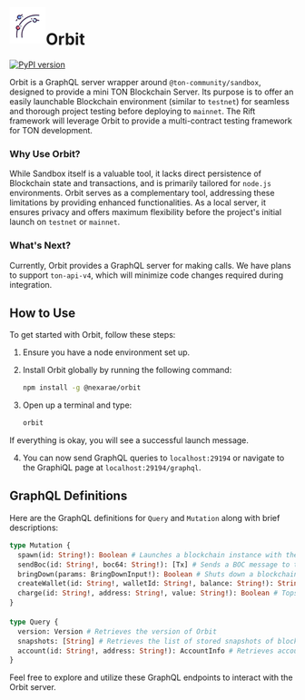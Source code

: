<img align="left" width="64" height="64" src="https://github.com/0xNebulae/orbit/blob/main/assets/orbit.png">

# Orbit

[![PyPI version](https://img.shields.io/badge/@nexarae/orbit-0.1.2-informational?style=flat-square&color=FFFF91&labelColor=360825)](https://www.npmjs.com/package/@nexarae/orbit)

Orbit is a GraphQL server wrapper around `@ton-community/sandbox`, designed to provide a mini TON Blockchain Server. Its purpose is to offer an easily launchable Blockchain environment (similar to `testnet`) for seamless and thorough project testing before deploying to `mainnet`. The Rift framework will leverage Orbit to provide a multi-contract testing framework for TON development.

### Why Use Orbit?

While Sandbox itself is a valuable tool, it lacks direct persistence of Blockchain state and transactions, and is primarily tailored for `node.js` environments. Orbit serves as a complementary tool, addressing these limitations by providing enhanced functionalities. As a local server, it ensures privacy and offers maximum flexibility before the project's initial launch on `testnet` or `mainnet`.

### What's Next?

Currently, Orbit provides a GraphQL server for making calls. We have plans to support `ton-api-v4`, which will minimize code changes required during integration.

## How to Use

To get started with Orbit, follow these steps:

1. Ensure you have a node environment set up.
2. Install Orbit globally by running the following command:

   ```bash
   npm install -g @nexarae/orbit
   ```

3. Open up a terminal and type:

   ```bash
   orbit
   ```

If everything is okay, you will see a successful launch message.

4. You can now send GraphQL queries to `localhost:29194` or navigate to the GraphiQL page at `localhost:29194/graphql`.

## GraphQL Definitions

Here are the GraphQL definitions for `Query` and `Mutation` along with brief descriptions:

```graphql
type Mutation {
  spawn(id: String!): Boolean # Launches a blockchain instance with the specified ID
  sendBoc(id: String!, boc64: String!): [Tx] # Sends a BOC message to the specified network
  bringDown(params: BringDownInput!): Boolean # Shuts down a blockchain instance with removal capability
  createWallet(id: String!, walletId: String!, balance: String!): String # Creates a wallet with the specified name on the network with the given balance
  charge(id: String!, address: String!, value: String!): Boolean # Tops up the balance for the specified account on the network
}

type Query {
  version: Version # Retrieves the version of Orbit
  snapshots: [String] # Retrieves the list of stored snapshots of blockchains
  account(id: String!, address: String!): AccountInfo # Retrieves account information for the specified ID and address
}
```

Feel free to explore and utilize these GraphQL endpoints to interact with the Orbit server.
